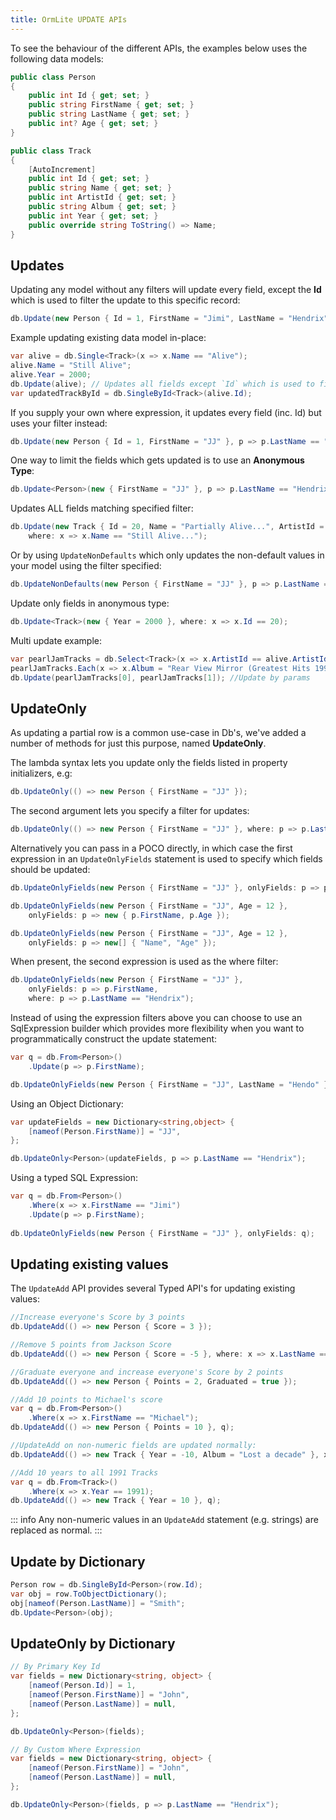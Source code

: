 ```yaml
---
title: OrmLite UPDATE APIs
---
```



To see the behaviour of the different APIs, the examples below uses the following data models:

```csharp
public class Person
{
    public int Id { get; set; }
    public string FirstName { get; set; }
    public string LastName { get; set; }
    public int? Age { get; set; }
}

public class Track 
{
    [AutoIncrement] 
    public int Id { get; set; }
    public string Name { get; set; }
    public int ArtistId { get; set; }
    public string Album { get; set; }
    public int Year { get; set; }
    public override string ToString() => Name;
}
```

## Updates

Updating any model without any filters will update every field, except the **Id** which
is used to filter the update to this specific record:

```csharp
db.Update(new Person { Id = 1, FirstName = "Jimi", LastName = "Hendrix", Age = 27});
```

Example updating existing data model in-place:

```csharp
var alive = db.Single<Track>(x => x.Name == "Alive"); 
alive.Name = "Still Alive";
alive.Year = 2000;
db.Update(alive); // Updates all fields except `Id` which is used to filter
var updatedTrackById = db.SingleById<Track>(alive.Id);
```

If you supply your own where expression, it updates every field (inc. Id) but uses your filter instead:

```csharp
db.Update(new Person { Id = 1, FirstName = "JJ" }, p => p.LastName == "Hendrix");
```

One way to limit the fields which gets updated is to use an **Anonymous Type**:

```csharp
db.Update<Person>(new { FirstName = "JJ" }, p => p.LastName == "Hendrix");
```

Updates ALL fields matching specified filter:

```csharp
db.Update(new Track { Id = 20, Name = "Partially Alive...", ArtistId = alive.ArtistId }, 
	where: x => x.Name == "Still Alive...");
```

Or by using `UpdateNonDefaults` which only updates the non-default values in your model using the filter specified:

```csharp
db.UpdateNonDefaults(new Person { FirstName = "JJ" }, p => p.LastName == "Hendrix");
```

Update only fields in anonymous type:

```csharp
db.Update<Track>(new { Year = 2000 }, where: x => x.Id == 20);
```

Multi update example:

```csharp
var pearlJamTracks = db.Select<Track>(x => x.ArtistId == alive.ArtistId);
pearlJamTracks.Each(x => x.Album = "Rear View Mirror (Greatest Hits 1991–2003)");
db.Update(pearlJamTracks[0], pearlJamTracks[1]); //Update by params
```

## UpdateOnly

As updating a partial row is a common use-case in Db's, we've added a number of methods for just
this purpose, named **UpdateOnly**.

The lambda syntax lets you update only the fields listed in property initializers, e.g:

```csharp
db.UpdateOnly(() => new Person { FirstName = "JJ" });
```

The second argument lets you specify a filter for updates:

```csharp
db.UpdateOnly(() => new Person { FirstName = "JJ" }, where: p => p.LastName == "Hendrix");
```

Alternatively you can pass in a POCO directly, in which case the first expression in an `UpdateOnlyFields`
statement is used to specify which fields should be updated:

```csharp
db.UpdateOnlyFields(new Person { FirstName = "JJ" }, onlyFields: p => p.FirstName);

db.UpdateOnlyFields(new Person { FirstName = "JJ", Age = 12 }, 
    onlyFields: p => new { p.FirstName, p.Age });

db.UpdateOnlyFields(new Person { FirstName = "JJ", Age = 12 }, 
    onlyFields: p => new[] { "Name", "Age" });
```

When present, the second expression is used as the where filter:

```csharp
db.UpdateOnlyFields(new Person { FirstName = "JJ" }, 
    onlyFields: p => p.FirstName, 
    where: p => p.LastName == "Hendrix");
```
Instead of using the expression filters above you can choose to use an SqlExpression builder which provides more flexibility when you want to programmatically construct the update statement:

```csharp
var q = db.From<Person>()
    .Update(p => p.FirstName);

db.UpdateOnlyFields(new Person { FirstName = "JJ", LastName = "Hendo" }, onlyFields: q);
```

Using an Object Dictionary:

```csharp
var updateFields = new Dictionary<string,object> {
    [nameof(Person.FirstName)] = "JJ",
};

db.UpdateOnly<Person>(updateFields, p => p.LastName == "Hendrix");
```

Using a typed SQL Expression:

```csharp
var q = db.From<Person>()
    .Where(x => x.FirstName == "Jimi")
    .Update(p => p.FirstName);
          
db.UpdateOnlyFields(new Person { FirstName = "JJ" }, onlyFields: q);
```

## Updating existing values

The `UpdateAdd` API provides several Typed API's for updating existing values:

```csharp
//Increase everyone's Score by 3 points
db.UpdateAdd(() => new Person { Score = 3 }); 

//Remove 5 points from Jackson Score
db.UpdateAdd(() => new Person { Score = -5 }, where: x => x.LastName == "Jackson");

//Graduate everyone and increase everyone's Score by 2 points 
db.UpdateAdd(() => new Person { Points = 2, Graduated = true });

//Add 10 points to Michael's score
var q = db.From<Person>()
    .Where(x => x.FirstName == "Michael");
db.UpdateAdd(() => new Person { Points = 10 }, q);

//UpdateAdd on non-numeric fields are updated normally:
db.UpdateAdd(() => new Track { Year = -10, Album = "Lost a decade" }, x => x.Year == 1997); 

//Add 10 years to all 1991 Tracks
var q = db.From<Track>()
    .Where(x => x.Year == 1991);
db.UpdateAdd(() => new Track { Year = 10 }, q);
```

::: info
Any non-numeric values in an `UpdateAdd` statement (e.g. strings) are replaced as normal.
:::

## Update by Dictionary

```csharp
Person row = db.SingleById<Person>(row.Id);
var obj = row.ToObjectDictionary();
obj[nameof(Person.LastName)] = "Smith";
db.Update<Person>(obj);
```

## UpdateOnly by Dictionary

```csharp
// By Primary Key Id
var fields = new Dictionary<string, object> {
    [nameof(Person.Id)] = 1,
    [nameof(Person.FirstName)] = "John",
    [nameof(Person.LastName)] = null,
};

db.UpdateOnly<Person>(fields);

// By Custom Where Expression
var fields = new Dictionary<string, object> {
    [nameof(Person.FirstName)] = "John",
    [nameof(Person.LastName)] = null,
};

db.UpdateOnly<Person>(fields, p => p.LastName == "Hendrix");
```
